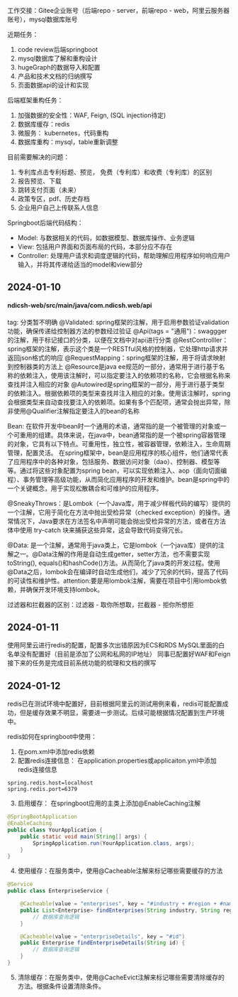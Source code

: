 工作交接：Gitee企业账号（后端repo - server，前端repo - web，阿里云服务器账号），mysql数据库账号

近期任务：
1. code review后端springboot
2. mysql数据库了解和重构设计
3. hugeGraph的数据导入和配置
4. 产品和技术文档的归纳撰写
5. 页面数据api的设计和实现

后端框架重构任务：
1. 加强数据的安全性：WAF, Feign, (SQL injection待定) 
2. 数据库缓存：redis
3. 微服务： kubernetes，代码重构
4. 数据库重构：mysql，table重新调整

目前需要解决的问题：
1. 专利库点击专利标题、预览， 免费（专利库）和收费（专利库）的区别
2. 报告预览、下载
3. 跳转支付页面（未来）
4. 政策专区，pdf、历史存档
5. 企业用户自己上传联系人信息

Springboot后端代码结构：
- Model: 与数据相关的代码，如数据模型、数据库操作、业务逻辑
- View: 包括用户界面和页面布局的代码，本部分应不存在
- Controller: 处理用户请求和调度逻辑的代码，帮助理解应用程序如何响应用户输入，并将其传递给适当的model和view部分


## 2024-01-10
#### ndicsh-web/src/main/java/com.ndicsh.web/api
tag: 分类暂不明确
@Validated: spring框架的注解，用于启用参数验证validation功能，确保传递给控制器方法的参数经过验证
@Api(tags = "通用")：swaggger的注解，用于标记接口的分类，以便在文档中对api进行分类
@RestControlller：spring框架的注解，表示这个类是一个RESTful风格的控制器，它处理http请求并返回json格式的响应
@RequestMapping：spring框架的注解，用于将请求映射到控制器类的方法上
@Resource是java ee规范的一部分，通常用于进行基于名称的依赖注入，使用该注解时，可以指定要注入的依赖项的名称，它会根据名称来查找并注入相应的对象
@Autowired是spring框架的一部分，用于进行基于类型的依赖注入。根据依赖项的类型来查找并注入相应的对象。使用该注解时，spring会根据类型来自动查找要注入的依赖项。如果有多个匹配项，通常会抛出异常，除非使用@Qualifier注解指定要注入的bean的名称

Bean: 在软件开发中bean时一个通用的术语，通常指的是一个被管理的对象或一个可重用的组建。具体来说，在java中，bean通常指的是一个被spring容器管理的对象，它具有以下特点。可重用性，独立性，被容器管理，依赖注入，生命周期管理，配置灵活。
在spring框架中，bean是应用程序的核心组件，他们通常代表了应用程序中的各种对象，包括服务、数据访问对象（dao）、控制器、模型等等。通过将这些对象配置为spring bean，可以实现依赖注入、aop（面向切面编程）、事务管理等高级功能，从而简化应用程序的开发和维护。bean是spring中的一个关键概念，用于实现松散耦合和可维护的应用程序。

@SneakyThrows：是Lombok（一个Java库，用于减少样板代码的编写）提供的一个注解，它用于简化在方法中抛出受检异常（checked exception）的操作。通常情况下，Java要求在方法签名中声明可能会抛出受检异常的方法，或者在方法体中使用 try-catch 块来捕获这些异常，这会导致代码变得冗长。

@Data: 是一个注解，通常用于java类上，它是lombok（一个java库）提供的注解之一。@Data注解的作用是自动生成getter，setter方法，也不需要实现toString(), equals()和hashCode()方法。从而简化了java类的开发过程。使用@Data之后，lombok会在编译时自动生成他们，减少了冗余的代码，提高了代码的可读性和维护性。attention:要是用lombok注解，需要在项目中引用lombok依赖，并确保开发环境支持lombok。

过滤器和拦截器的区别：过滤器 - 取你所想取，拦截器 - 拒你所想拒

## 2024-01-11

使用阿里云进行redis的配置，配置多次出错原因为ECS和RDS MySQL里面的白名单没有配置好（目前是添加了公网和私网的IP地址）
同事已配置好WAF和Feign
接下来的任务是完成目前系统功能的梳理和文档的撰写

## 2024-01-12

redis已在测试环境中配置好，目前根据阿里云的测试用例来看，redis可能配置成功，但是缓存效果不明显，需要进一步测试。后续可能根据情况配置到生产环境中。


redis如何在springboot中使用：
1. 在pom.xml中添加redis依赖
2. 配置redis连接信息： 在application.properties或applicaiton.yml中添加redis连接信息
```shell
spring.redis.host=localhost
spring.redis.port=6379
```

3. 启用缓存： 在springboot应用的主类上添加@EnableCaching注解
```Java
@SpringBootApplication
@EnableCaching
public class YourApplication {
    public static void main(String[] args) {
        SpringApplication.run(YourApplication.class, args);
    }
}
```

4. 使用缓存：在服务类中，使用@Cacheable注解来标记哪些需要缓存的方法
```Java
@Service
public class EnterpriseService {

    @Cacheable(value = "enterprises", key = "#industry + #region + #name")
    public List<Enterprise> findEnterprises(String industry, String region, String name) {
        // 数据库查询逻辑
    }

    @Cacheable(value = "enterpriseDetails", key = "#id")
    public Enterprise findEnterpriseDetails(String id) {
        // 数据库查询逻辑
    }
}
```

5. 清除缓存：在服务类中，使用@CacheEvict注解来标记哪些需要清除缓存的方法。根据条件设置清除条件。